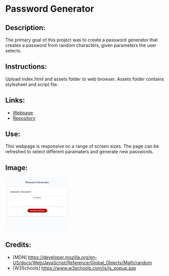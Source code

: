 # Password Generator

## Description:

The primary goal of this project was to create a password generator that creates a password from random characters, given parameters the user selects.

## Instructions:

Upload index.html and assets folder to web browser. Assets folder contains stylesheet and script file.

## Links:

- [Webpage](https://lornaburns.github.io/password-generator-23/)
- [Repository](https://github.com/lornaburns/password-generator-23)

## Use:

This webpage is responsive on a range of screen sizes. The page can be refreshed to select different paramaters and generate new passwords.

## Image:

<img src="./assets/img/lornaburns.github.io_password-generator-23_.png" alt="password generator" width="200"/>

## Credits:

- [MDN] https://developer.mozilla.org/en-US/docs/Web/JavaScript/Reference/Global_Objects/Math/random
- [W3Schools] https://www.w3schools.com/js/js_popup.asp
